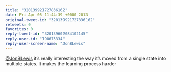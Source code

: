 ```yaml
---
title: "320139921727836162"
date: Fri Apr 05 11:44:39 +0000 2013
original-tweet-id: "320139921727836162"
retweets: 0
favorites: 0
reply-tweet-id: "320139602084102145"
reply-user-id: "190675334"
reply-user-screen-name: "JonBLewis"
---
```

<a href="https://twitter.com/JonBLewis">@JonBLewis</a> it’s really interesting the way it’s moved from a single state into multiple states. It makes the learning process harder
